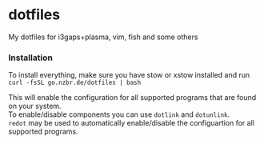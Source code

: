 # dotfiles
My dotfiles for i3gaps+plasma, vim, fish and some others


### Installation  
To install everything, make sure you have stow or xstow installed and run  
`curl -fsSL go.nzbr.de/dotfiles | bash`

This will enable the configuration for all supported programs that are found on your system.  
To enable/disable components you can use `dotlink` and `dotunlink`.  
`redot` may be used to automatically enable/disable the configuartion for all supported programs.
